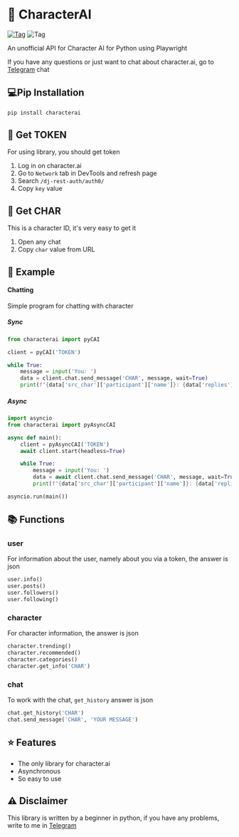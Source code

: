# 💬 CharacterAI
[![Tag](https://img.shields.io/badge/chat-telegram-blue?style=flat&logo=Telegram)](https://t.me/characterapi)
![Tag](https://img.shields.io/github/license/kramcat/CharacterAI)

An unofficial API for Character AI for Python using Playwright

If you have any questions or just want to chat about character.ai, go to [Telegram](https://t.me/characterapi) chat

## 💻Pip Installation
```bash
pip install characterai
```

## 🔐 Get TOKEN
For using library, you should get token
1. Log in on character.ai
2. Go to `Network` tab in DevTools and refresh page
3. Search `/dj-rest-auth/auth0/`
4. Copy `key` value

## 🔐 Get CHAR
This is a character ID, it's very easy to get it
1. Open any chat
2. Copy `char` value from URL

## 📙 Example
#### Chatting
Simple program for chatting with character

##### Sync
```Python
from characterai import pyCAI

client = pyCAI('TOKEN')

while True:
    message = input('You: ')
    data = client.chat.send_message('CHAR', message, wait=True)
    print(f"{data['src_char']['participant']['name']}: {data['replies'][0]['text']}")
```
##### Async
```Python
import asyncio
from characterai import pyAsyncCAI

async def main():
    client = pyAsyncCAI('TOKEN')
    await client.start(headless=True)

    while True:
        message = input('You: ')
        data = await client.chat.send_message('CHAR', message, wait=True)
        print(f"{data['src_char']['participant']['name']}: {data['replies'][0]['text']}")

asyncio.run(main())
```

## 📚 Functions
### user
For information about the user, namely about you via a token, the answer is json
```python
user.info()
user.posts()
user.followers()
user.following()
```
### character
For character information, the answer is json
```python
character.trending()
character.recommended()
character.categories()
character.get_info('CHAR')
```
### chat
To work with the chat, `get_history` answer is json
```python
chat.get_history('CHAR')
chat.send_message('CHAR', 'YOUR MESSAGE')
```

## ⭐️ Features
- The only library for character.ai
- Asynchronous
- So easy to use

## ⚠️ Disclaimer
This library is written by a beginner in python, if you have any problems, write to me in [Telegram](https://t.me/kramcat)

